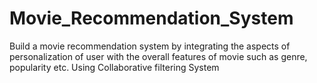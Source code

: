 # Movie_Recommendation_System

 Build a movie recommendation system by integrating the aspects of personalization of user with the overall features of movie such as genre, popularity
etc. Using Collaborative filtering System
